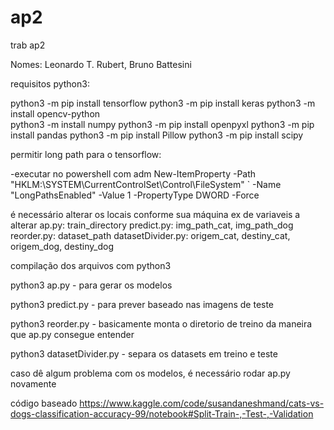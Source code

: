 # ap2
 trab ap2

Nomes: Leonardo T. Rubert, Bruno Battesini

 requisitos python3:

 python3 -m pip install tensorflow
 python3 -m pip install keras
 python3 -m install opencv-python  
 python3 -m install numpy
 python3 -m pip install openpyxl
 python3 -m pip install pandas
 python3 -m pip install Pillow
 python3 -m pip install scipy   

permitir long path para o tensorflow:

-executar no powershell com adm
    New-ItemProperty -Path "HKLM:\SYSTEM\CurrentControlSet\Control\FileSystem" `
    -Name "LongPathsEnabled" -Value 1 -PropertyType DWORD -Force


é necessário alterar os locais conforme sua máquina
ex de variaveis a alterar 
    ap.py: train_directory
    predict.py: img_path_cat, img_path_dog
    reorder.py: dataset_path
    datasetDivider.py: origem_cat, destiny_cat, origem_dog, destiny_dog

compilação dos arquivos com python3

python3 ap.py - para gerar os modelos

python3 predict.py - para prever baseado nas imagens de teste

python3 reorder.py - basicamente monta o diretorio de treino da maneira que ap.py consegue entender

python3 datasetDivider.py - separa os datasets em treino e teste

caso dê algum problema com os modelos, é necessário rodar ap.py novamente

código baseado
https://www.kaggle.com/code/susandaneshmand/cats-vs-dogs-classification-accuracy-99/notebook#Split-Train-,-Test-,-Validation
